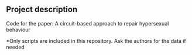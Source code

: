 ## Project description
Code for the paper: A circuit-based approach to repair hypersexual behaviour

*Only scripts are included in this repository. Ask the authors for the data if needed
